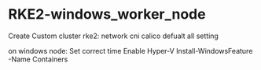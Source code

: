 # RKE2-windows_worker_node
Create Custom cluster rke2:
network cni calico
defualt all setting 

on windows node:
Set correct time
Enable Hyper-V
Install-WindowsFeature -Name Containers
